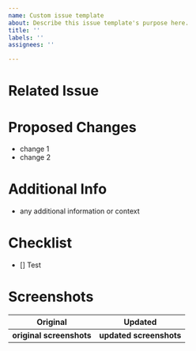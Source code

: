 ```yaml
---
name: Custom issue template
about: Describe this issue template's purpose here.
title: ''
labels: ''
assignees: ''

---
```


# Related Issue

# Proposed Changes
- change 1
- change 2

# Additional Info
- any additional information or context

# Checklist
- [] Test

# Screenshots

Original | Updated
:-----------:|:------------:
**original screenshots**|**updated screenshots**

